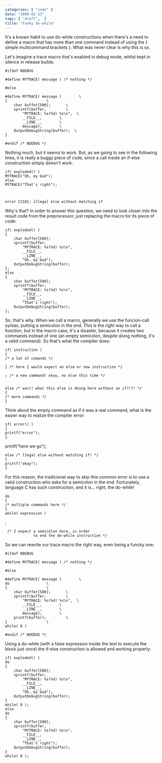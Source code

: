 ```yaml
---
categories: [ "code" ]
date: "2008-02-13"
tags: [ "draft",  ]
title: "Funky do-while"
---
```

It's a known habit to use do-while constructions when there's a need
to define a macro that has more than one command instead of using the {
simple multicommand brackets }. What was never clear is why this is so.

Let's imagine a trace macro that's enabled in debug mode, whilst kept
in silence in release builds:

    #ifdef NDEBUG
    
    #define MYTRACE( message ) /* nothing */
    
    #else
    
    #define MYTRACE( message )	      \
	{			       \
		char buffer[500];	    \
		sprintf(buffer,		    \
			"MYTRACE: %s(%d) %s\n",  \
			__FILE__,		 \
			__LINE__,		 \
			message);		 \
		OutputDebugString(buffer);  \
	}
    
    #endif /* NDEBUG */ 
    

Nothing much, but it seems to work. But, as we going to see in the
following lines, it is really a buggy piece of code, since a call inside
an if-else construction simply doesn't work.

    if( exploded() )
	MYTRACE("Oh, my God");
    else
	MYTRACE("That's right"); 
    

    
    error C2181: illegal else without matching if

Why's that? In order to answer this question, we need to look closer
into the result code from the preprocessor, just replacing the macro
for its piece of code:

    if( exploded() )
	{
		char buffer[500];
		sprintf(buffer,
			"MYTRACE: %s(%d) %s\n",
			__FILE__,
			__LINE__,
			"Oh, my God");
		OutputDebugString(buffer);
	};
    else
	{
		char buffer[500];
		sprintf(buffer,
			"MYTRACE: %s(%d) %s\n",
			__FILE__,
			__LINE__,
			"That's right");
		OutputDebugString(buffer);
	};
     
    

So, that's why. When we call a macro, generally we use the funcion-call
syntax, putting a semicolon in the end. This is the right way to call
a function, but in the macro case, it's a disaster, because it creates
two commands instead of one (an empty semicolon, despite doing nothing,
it's a valid command). So that's what the compiler does:

    
    if( instruction )
    {
	/* a lot of comands */
    
    } /* here I would expect an else or new instruction */

    ; /* a new command! okay, no else this time */

    
    else /* wait! what this else is doing here without an if?!?! */
    {
	/* more commands */
    }

Think about the empty command as if it was a real command, what is the
easier way to realize the compiler error:

    
    if( error() )
    {
	printf("error");
    }

printf("here we go");

    
    else /* llegal else without matching if! */
    {
	printf("okay");
    }

For this reason, the tradicional way to skip this common error is to use
a valid construction who asks for a semicolon in the end. Fortunately,
language C has such construction, and it is... right, the do-while!

    
    do
    {
	/* multiple commands here */
    }
    while( expression )

;

    
     /* I expect a semicolon here, in order
			     to end the do-while instruction */

So we can rewrite our trace macro the right way, even being a funcky one:

    #ifdef NDEBUG
    
    #define MYTRACE( message ) /* nothing */
    
    #else
    
    #define MYTRACE( message )	      \
	do			       \
	{			       \
		char buffer[500];	    \
		sprintf(buffer,		    \
			"MYTRACE: %s(%d) %s\n",  \
			__FILE__,		 \
			__LINE__,		 \
			message);		 \
		printf(buffer);		    \
	}			       \
	while( 0 )
    
    #endif /* NDEBUG */ 
    

Using a do-while (with a false expression inside the test to execute
the block just once) the if-else construction is allowed and working
properly:

    if( exploded() )
	do
	{
		char buffer[500];
		sprintf(buffer,
			"MYTRACE: %s(%d) %s\n",
			__FILE__,
			__LINE__,
			"Oh, my God");
		OutputDebugString(buffer);
	}
	while( 0 );
    else
	do
	{
		char buffer[500];
		sprintf(buffer,
			"MYTRACE: %s(%d) %s\n",
			__FILE__,
			__LINE__,
			"That's right");
		OutputDebugString(buffer);
	}
	while( 0 );
     
    

